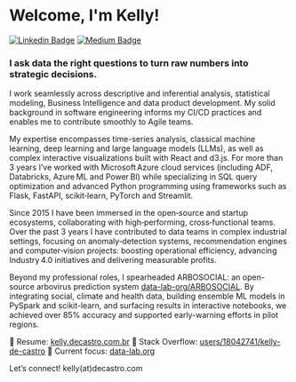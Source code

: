 # Welcome, I'm Kelly!

[![Linkedin Badge](https://img.shields.io/badge/LinkedIn-0077B5?style=for-the-badge&logo=linkedin&logoColor=white&link=https://www.linkedin.com/in/castrokelly)](https://www.linkedin.com/in/castrokelly/)
[![Medium Badge](https://img.shields.io/badge/Medium-12100E?style=for-the-badge&logo=medium&logoColor=white&link=https://medium.com/@kellydecastro)](https://kellydecastro.medium.com/)

### I ask data the right questions to turn raw numbers into strategic decisions.

I work seamlessly across descriptive and inferential analysis, statistical modeling, Business Intelligence and data product development. My solid background in software engineering informs my CI/CD practices and enables me to contribute smoothly to Agile teams.

My expertise encompasses time-series analysis, classical machine learning, deep learning and large language models (LLMs), as well as complex interactive visualizations built with React and d3.js. For more than 3 years I’ve worked with Microsoft Azure cloud services (including ADF, Databricks, Azure ML and Power BI) while specializing in SQL query optimization and advanced Python programming using frameworks such as Flask, FastAPI, scikit‑learn, PyTorch and Streamlit.

Since 2015 I have been immersed in the open‑source and startup ecosystems, collaborating with high‑performing, cross‑functional teams. Over the past 3 years I have contributed to data teams in complex industrial settings, focusing on anomaly‑detection systems, recommendation engines and computer‑vision projects: boosting operational efficiency, advancing Industry 4.0 initiatives and delivering measurable profits.

Beyond my professional roles, I spearheaded ARBOSOCIAL: an open-source arbovirus prediction system [data-lab-org/ARBOSOCIAL](https://github.com/data-lab-org/ARBOSOCIAL). By integrating social, climate and health data, building ensemble ML models in PySpark and scikit-learn, and surfacing results in interactive notebooks, we achieved over 85% accuracy and supported early-warning efforts in pilot regions.

🔗 Resume: [kelly.decastro.com.br](https://kelly.decastro.com.br)
🔗 Stack Overflow: [users/18042741/kelly-de-castro](https://stackoverflow.com/users/18042741/kelly-de-castro)
🔗 Current focus: [data-lab.org](https://data‑lab.org/)

Let’s connect! kelly(at)decastro.com
